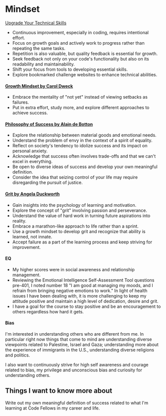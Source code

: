 # Mindset

[Upgrade Your Technical Skills](https://web.archive.org/web/20160616225417/http://www.happybearsoftware.com/upgrade-your-technical-skills-with-deliberate-practice)

- Continuous improvement, especially in coding, requires intentional effort.
- Focus on growth goals and actively work to progress rather than repeating the same tasks.
- Repetition is also valuable, but quality feedback is essential for growth.
- Seek feedback not only on your code's functionality but also on its readability and maintainability.
- Shift your focus from tools to developing essential skills.
- Explore bookmarked challenge websites to enhance technical abilities.

#### [Growth Mindset by Carol Dweck](https://www.ted.com/talks/carol_dweck_the_power_of_believing_that_you_can_improve?language=en)
   - Embrace the mentality of "not yet" instead of viewing setbacks as failures.
   - Put in extra effort, study more, and explore different approaches to achieve success.

#### [Philosophy of Success by Alain de Botton](https://www.ted.com/talks/alain_de_botton_a_kinder_gentler_philosophy_of_success?utm_campaign=tedspread&utm_medium=referral&utm_source=tedcomshare)
   - Explore the relationship between material goods and emotional needs.
   - Understand the problem of envy in the context of a spirit of equality.
   - Reflect on society's tendency to idolize success and its impact on personal anxiety.
   - Acknowledge that success often involves trade-offs and that we can't excel in everything.
   - Be open to diverse ideas of success and develop your own meaningful definition.
   - Consider the idea that seizing control of your life may require disregarding the pursuit of justice.

#### [Grit by Angela Duckworth](https://www.ted.com/talks/angela_lee_duckworth_grit_the_power_of_passion_and_perseverance)
   - Gain insights into the psychology of learning and motivation.
   - Explore the concept of "grit" involving passion and perseverance.
   - Understand the value of hard work in turning future aspirations into reality.
   - Embrace a marathon-like approach to life rather than a sprint.
   - Use a growth mindset to develop grit and recognize that ability is learned, not innate.
   - Accept failure as a part of the learning process and keep striving for improvement.

#### EQ

- My higher scores were in social awareness and relationship management.
- Reviewing the Emotional Intelligence Self-Assessment Tool questions pre-401, I noted number 18 "I am good at managing my moods, and I refrain from bringing negative emotions to work." In light of health issues I have been dealing with, it is more challenging to keep my attitude positive and maintain a high level of dedication, desire and grit.
- I have a goal for the course to stay positive and be an encouragement to others regardless how hard it gets.

#### Bias

I'm interested in understanding others who are different from me. In particular right now things that come to mind are understanding diverse viewpoints related to Palestine, Israel and Gaza; understanding more about the experience of immigrants in the U.S., understanding diverse religions and politics.

I also want to continuously strive for high self awareness and courage related to bias, my privilege and unconscious bias and curiosity for understanding others.

## Things I want to know more about
Write out my own meaningful definition of success related to what I'm learning at Code Fellows in my career and life.
